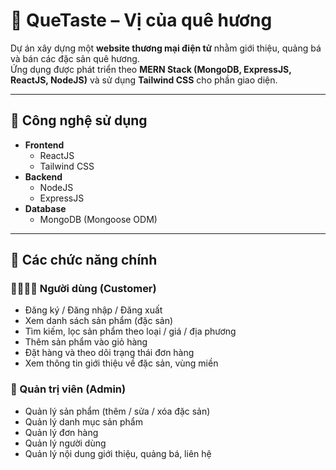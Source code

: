 # 🌾 QueTaste – Vị của quê hương

Dự án xây dựng một **website thương mại điện tử** nhằm giới thiệu, quảng bá và bán các đặc sản quê hương.  
Ứng dụng được phát triển theo **MERN Stack (MongoDB, ExpressJS, ReactJS, NodeJS)** và sử dụng **Tailwind CSS** cho phần giao diện.

---

## 🚀 Công nghệ sử dụng
- **Frontend**
  - ReactJS
  - Tailwind CSS
- **Backend**
  - NodeJS
  - ExpressJS
- **Database**
  - MongoDB (Mongoose ODM)

---

## 📌 Các chức năng chính

### 👨‍👩‍👧‍👦 Người dùng (Customer)
- Đăng ký / Đăng nhập / Đăng xuất
- Xem danh sách sản phẩm (đặc sản)
- Tìm kiếm, lọc sản phẩm theo loại / giá / địa phương
- Thêm sản phẩm vào giỏ hàng
- Đặt hàng và theo dõi trạng thái đơn hàng
- Xem thông tin giới thiệu về đặc sản, vùng miền

### 🛒 Quản trị viên (Admin)
- Quản lý sản phẩm (thêm / sửa / xóa đặc sản)
- Quản lý danh mục sản phẩm
- Quản lý đơn hàng
- Quản lý người dùng
- Quản lý nội dung giới thiệu, quảng bá, liên hệ